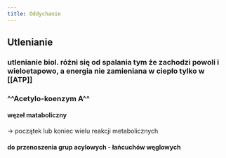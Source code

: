 ```yaml
---
title: Oddychanie
---
```


## Utlenianie
### utlenianie biol. różni się od spalania tym że zachodzi powoli i wieloetapowo, a energia nie zamieniana w ciepło tylko w [[ATP]]
### ^^Acetylo-koenzym A^^
#### węzeł mataboliczny
→ początek lub koniec wielu reakcji metabolicznych
#### do przenoszenia grup acylowych - łańcuchów węglowych
